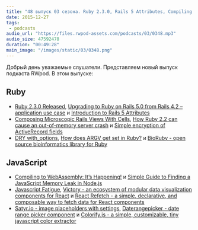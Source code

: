 ```yaml
---
title: "48 выпуск 03 сезона. Ruby 2.3.0, Rails 5 Attributes, Compiling to WebAssembly, Javascript Fatigue, Satyr.io и прочее"
date: 2015-12-27
tags:
 - podcasts
audio_url: "https://files.rwpod-assets.com/podcasts/03/0348.mp3"
audio_size: 47592478
duration: "00:49:28"
main_image: "/images/static/03/0348.png"
---
```


Добрый день уважаемые слушатели. Представляем новый выпуск подкаста RWpod. В этом выпуске:

## Ruby

 - [Ruby 2.3.0 Released](https://www.ruby-lang.org/en/news/2015/12/25/ruby-2-3-0-released/), [Upgrading to Ruby on Rails 5.0 from Rails 4.2 – application use case](http://dev.mensfeld.pl/2015/12/upgrading-to-ruby-on-rails-5-0-from-rails-4-2-application-use-case/) и [Introduction to Rails 5 Attributes](http://jakeyesbeck.com/2015/12/20/rails-5-attributes/)
 - [Composing Microscopic Rails Views With Cells](http://vaidehijoshi.github.io/blog/2015/12/22/composing-microscopic-rails-views-with-cells/), [How Ruby 2.2 can cause an out-of-memory server crash](https://evilmartians.com/chronicles/ruby-2_2-oom) и [Simple encryption of ActiveRecord fields](http://blog.iempire.ru/2015/12/18/simple-rails-encryption/)
 - [DRY with_options](http://undefined-reference.org/2015/12/26/drying_your_classes_with_options.html), [How does ARGV get set in Ruby?](http://blog.honeybadger.io/what-does-argv-mean-in-ruby/) и [BioRuby - open source bioinformatics library for Ruby](http://www.bioruby.org/)

## JavaScript

 - [Compiling to WebAssembly: It’s Happening!](https://hacks.mozilla.org/2015/12/compiling-to-webassembly-its-happening/) и [Simple Guide to Finding a JavaScript Memory Leak in Node.js](http://www.alexkras.com/simple-guide-to-finding-a-javascript-memory-leak-in-node-js/)
 - [Javascript Fatigue](https://medium.com/@ericclemmons/javascript-fatigue-48d4011b6fc4), [Victory - an ecosystem of modular data visualization components for React](http://victory.formidable.com/) и [React Refetch - a simple, declarative, and composable way to fetch data for React components](https://github.com/heroku/react-refetch)
 - [Satyr.io - image placeholders with settings](http://satyr.io/), [Daterangepicker - date range picker component](https://sensortower.github.io/daterangepicker/) и [Colorify.js - a simple, customizable, tiny javascript color extractor](http://colorify.rocks/)

